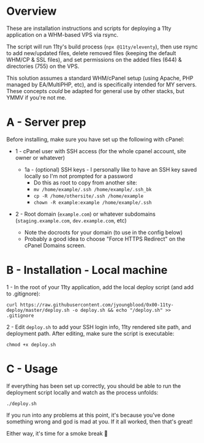 





# Overview

These are installation instructions and scripts for deploying a 11ty application on a WHM-based VPS via rsync.

The script will run 11ty's build process (`npx @11ty/eleventy`), then use rsync to add new/updated files, delete removed files (keeping the default WHM/CP & SSL files), and set permissions on the added files (644) & directories (755) on the VPS.

This solution assumes a standard WHM/cPanel setup (using Apache, PHP managed by EA/MultiPHP, etc), and is specifically intended for MY servers. These concepts _could_ be adapted for general use by other stacks, but YMMV if you're not me.




# A - Server prep

Before installing, make sure you have set up the following with cPanel:

- 1 - cPanel user with SSH access (for the whole cpanel account, site owner or whatever)
  - 1a - (optional) SSH keys - I personally like to have an SSH key saved locally so I'm not prompted for a password
    - Do this as root to copy from another site:
    - ```mv /home/example/.ssh /home/example/.ssh_bk```
    - ```cp -R /home/othersite/.ssh /home/example```
    - ```chown -R example:example /home/example/.ssh```


- 2 - Root domain (`example.com`) or whatever subdomains (`staging.example.com`, `dev.example.com`, etc)
  - Note the docroots for your domain (to use in the config below)
  - Probably a good idea to choose "Force HTTPS Redirect" on the cPanel Domains screen.









# B - Installation - Local machine

1 - In the root of your 11ty application, add the local deploy script (and add to .gitignore):
```
curl https://raw.githubusercontent.com/jyoungblood/0x00-11ty-deploy/master/deploy.sh -o deploy.sh && echo "/deploy.sh" >> .gitignore
```

2 - Edit `deploy.sh` to add your SSH login info, 11ty rendered site path, and deployment path. After editing, make sure the script is executable:
```
chmod +x deploy.sh
```




# C - Usage

If everything has been set up correctly, you should be able to run the deployment script locally and watch as the process unfolds:
```
./deploy.sh
```

If you run into any problems at this point, it's because you've done something wrong and god is mad at you. If it all worked, then that's great! 

Either way, it's time for a smoke break 🚬


